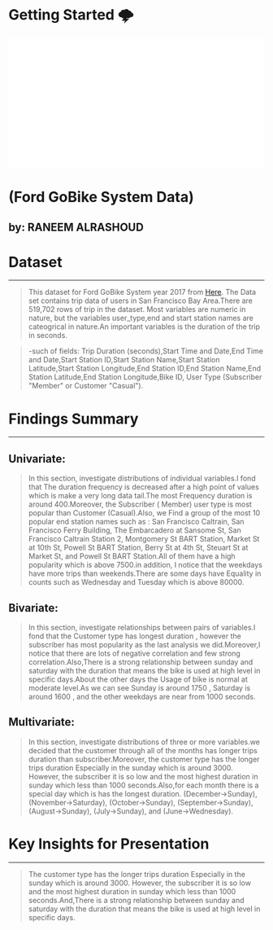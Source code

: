 <h1>  Getting Started 🌩️ </h1>

<img src="./board.svg" alt="" /> 

# (Ford GoBike System Data)
## by: RANEEM ALRASHOUD

# Dataset
----------------------------------------------------

> This dataset for Ford GoBike System year 2017 from [Here](https://s3.amazonaws.com/baywheels-data/index.html).
The Data set contains trip data of users in San Francisco Bay Area.There are 519,702 rows of trip in the dataset. Most variables are numeric in nature, but the variables user_type,end and start station names are cateogrical in nature.An important variables is the duration of the trip in seconds.

> -such of fields: Trip Duration (seconds),Start Time and Date,End Time and Date,Start Station ID,Start Station Name,Start Station Latitude,Start Station Longitude,End Station ID,End Station Name,End Station Latitude,End Station Longitude,Bike ID, User Type (Subscriber "Member" or Customer "Casual").

# Findings Summary
----------------------------------------------------
**Univariate:**
-----------------
>In this section, investigate distributions of individual variables.I fond that  The duration frequency is decreased after a high point of values which is make a very long data tail.The most Frequency duration is around 400.Moreover, the Subscriber ( Member) user type is most popular than Customer (Casual).Also, we Find a group of the most 10 popular end station names such as : San Francisco Caltrain, San Francisco Ferry Building, The Embarcadero at Sansome St, San Francisco Caltrain Station 2, Montgomery St BART Station, Market St at 10th St, Powell St BART Station, Berry St at 4th St, Steuart St at Market St, and Powell St BART Station.All of them have a high popularity which is above 7500.in addition, I notice that the weekdays have more trips than weekends.There are some days have Equality in counts such as Wednesday and Tuesday which is above 80000.

**Bivariate:**
-----------------
>In this section, investigate relationships between pairs of variables.I fond that the Customer type has longest duration , however the subscriber has most popularity as the last analysis we did.Moreover,I notice that there are lots of negative correlation and few strong correlation.Also,There is a strong relationship between sunday and saturday with the duration that means the bike is used at high level in specific days.About the other days the Usage of bike is normal at moderate level.As we can see Sunday is around 1750 , Saturday is around 1600 , and the other weekdays are near from 1000 seconds.

**Multivariate:**
-----------------
>In this section, investigate distributions of three or more variables.we decided that the customer through all of the months has longer trips duration than subscriber.Moreover, the customer type has the longer trips duration Especially in the sunday which is around 3000. However, the subscriber it is so low and the most highest duration in sunday which less than 1000 seconds.Also,for each month there is a special day which is has the longest duration. (December->Sunday), (November->Saturday), (October->Sunday), (September->Sunday), (August->Sunday), (July->Sunday), and (June->Wednesday).

# Key Insights for Presentation
----------------------------------------------------

>The customer type has the longer trips duration Especially in the sunday which is around 3000. However, the subscriber it is so low and the most highest duration in sunday which less than 1000 seconds.And,There is a strong relationship between sunday and saturday with the duration that means the bike is used at high level in specific days.
